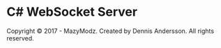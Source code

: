 <h1>C# WebSocket Server</h1>

<a>Copyright © 2017 - MazyModz. Created by Dennis Andersson. All rights reserved.</a>
